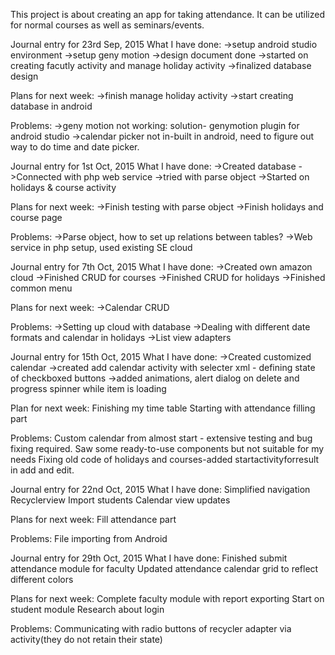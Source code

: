 This project is about creating an app for taking attendance. It can be utilized for normal courses as well as seminars/events.

Journal entry for 23rd Sep, 2015
What I have done:
->setup android studio environment
->setup geny motion
->design document done
->started on creating facutly activity and manage holiday activity
->finalized database design

Plans for next week:
->finish manage holiday activity
->start creating database in android

Problems:
->geny motion not working: solution- genymotion plugin for android studio
->calendar picker not in-built in android, need to figure out way to do time and date picker.


Journal entry for 1st Oct, 2015
What I have done:
->Created database
->Connected with php web service
->tried with parse object
->Started on holidays & course activity

Plans for next week:
->Finish testing with parse object
->Finish holidays and course page

Problems:
->Parse object, how to set up relations between tables?
->Web service in php setup, used existing SE cloud

Journal entry for 7th Oct, 2015
What I have done:
->Created own amazon cloud
->Finished CRUD for courses
->Finished CRUD for holidays
->Finished common menu

Plans for next week:
->Calendar CRUD

Problems:
->Setting up cloud with database
->Dealing with different date formats and calendar in holidays
->List view adapters

Journal entry for 15th Oct, 2015
What I have done:
->Created customized calendar
->created add calendar activity with selecter xml - defining state of checkboxed buttons
->added animations, alert dialog on delete and progress spinner while item is loading

Plan for next week:
Finishing my time table
Starting with attendance filling part

Problems:
Custom calendar from almost start - extensive testing and bug fixing required. Saw some ready-to-use components but not suitable for my needs
Fixing old code of holidays and courses-added startactivityforresult in add and edit.


Journal entry for 22nd Oct, 2015
What I have done:
Simplified navigation
Recyclerview
Import students
Calendar view updates

Plans for next week:
Fill attendance part

Problems:
File importing from Android


Journal entry for 29th Oct, 2015
What I have done:
Finished submit attendance module for faculty
Updated attendance calendar grid to reflect different colors

Plans for next week:
Complete faculty module with report exporting
Start on student module
Research about login

Problems:
Communicating with radio buttons of recycler adapter via activity(they do not retain their state)

